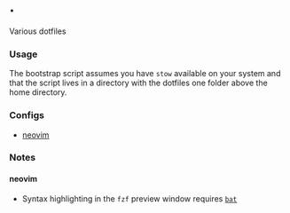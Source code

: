 # .

Various dotfiles

### Usage

The bootstrap script assumes you have `stow` available on your system and that the script lives in a directory with the dotfiles one folder above the home directory.

### Configs

- [neovim](./nvim/.config/nvim)

### Notes

#### neovim

- Syntax highlighting in the `fzf` preview window requires [`bat`](https://github.com/sharkdp/bat)
